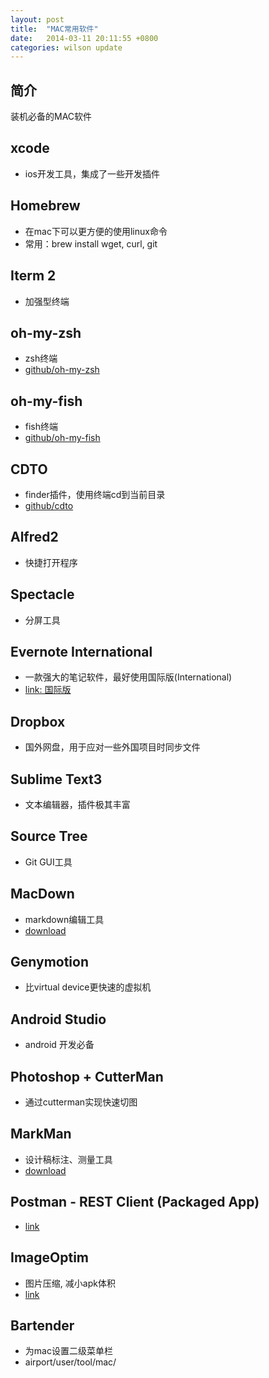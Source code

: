 ```yaml
---
layout: post
title:  "MAC常用软件"
date:   2014-03-11 20:11:55 +0800
categories: wilson update
---
```


## 简介
装机必备的MAC软件

## xcode
+ ios开发工具，集成了一些开发插件 

## Homebrew
+ 在mac下可以更方便的使用linux命令
+ 常用：brew install wget, curl, git

## Iterm 2
+ 加强型终端  

## oh-my-zsh
+ zsh终端
+ [github/oh-my-zsh](https://github.com/robbyrussell/oh-my-zsh)

## oh-my-fish
+ fish终端
+ [github/oh-my-fish](https://github.com/oh-my-fish/oh-my-fish)


## CDTO
+ finder插件，使用终端cd到当前目录
+ [github/cdto](https://github.com/jbtule/cdtoz)

## Alfred2
+ 快捷打开程序   

## Spectacle
+ 分屏工具

## Evernote International
+ 一款强大的笔记软件，最好使用国际版(International)
+ [link: 国际版](https://evernote.com/intl/zh-cn/)  

## Dropbox
+ 国外网盘，用于应对一些外国项目时同步文件   

## Sublime Text3
+ 文本编辑器，插件极其丰富   

## Source Tree
+ Git GUI工具

## MacDown
+ markdown编辑工具
+ [download](http://macdown.uranusjr.com/)

## Genymotion
+ 比virtual device更快速的虚拟机 

## Android Studio
+ android 开发必备 

## Photoshop + CutterMan
+ 通过cutterman实现快速切图

## MarkMan
+ 设计稿标注、测量工具
+ [download](http://www.getmarkman.com/)

## Postman - REST Client (Packaged App)
+ [link](https://chrome.google.com/webstore/detail/postman-rest-client-packa/fhbjgbiflinjbdggehcddcbncdddomop?hl=en)  

## ImageOptim
+ 图片压缩, 减小apk体积
+ [link](https://imageoptim.com/)

## Bartender
+ 为mac设置二级菜单栏
+ airport/user/tool/mac/

